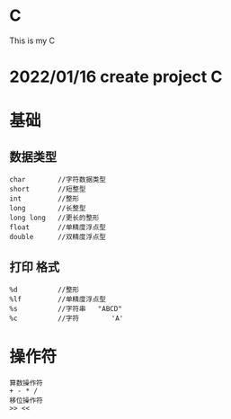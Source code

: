 # C
This is my C

# 2022/01/16 create project C

# 基础

## 数据类型
	char		//字符数据类型
	short		//短整型
	int			//整形
	long		//长整型
	long long	//更长的整形
	float		//单精度浮点型
	double		//双精度浮点型

## 打印 格式

	%d			//整形
	%lf			//单精度浮点型
	%s			//字符串  	"ABCD"
	%c			//字符		'A'
	
	
#  操作符

```
算数操作符
+ - * / 
移位操作符
>> <<
```